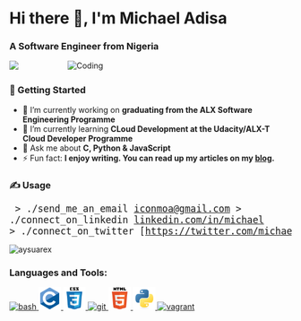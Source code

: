 <h1 align="left">Hi there 👋, I'm Michael Adisa</h1>
<h3 align="left">A Software Engineer from Nigeria</h3>
<img align= "right" alt="Coding" width="400" src="https://cdn.dribbble.com/users/1162077/screenshots/3848914/media/320984a9ca58b3c73274c9259ecf6de8.gif">

<p>
  <img src="https://img.shields.io/github/last-commit/Codart-7/Codart-7?color=blue&label=last%20updated&style=flat" />
</p>

### 📖 Getting Started
- 🔭 I’m currently working on **graduating from the ALX Software Engineering Programme**
- 🌱 I’m currently learning **CLoud Development at the Udacity/ALX-T Cloud Developer Programme**
- 💬 Ask me about **C, Python & JavaScript**
- ⚡ Fun fact: **I enjoy writing. You can read up my articles on my [blog](https://sage.hashnode.dev/).**


### ✍️ Usage

<big><pre>
&#62; ./send_me_an_email
[iconmoa@gmail.com](mailto:iconmoa@gmail.com)
&#62; ./connect_on_linkedin
[linkedin.com/in/michael](https://www.linkedin.com/in/michael-adisa-532573164/)
&#62; ./connect_on_twitter
[https://twitter.com/michael](https://twitter.com/themich_ael)
</pre></big>



<p align="left"> <img src="https://komarev.com/ghpvc/?username=aysuarex&label=Profile%20views&color=0e75b6&style=flat" alt="aysuarex" /> </p>

<h3 align="left">Languages and Tools:</h3>
<p align="left"> <a href="https://www.gnu.org/software/bash/" target="_blank" rel="noreferrer"> <img src="https://www.vectorlogo.zone/logos/gnu_bash/gnu_bash-icon.svg" alt="bash" width="40" height="40"/> </a> <a href="https://www.cprogramming.com/" target="_blank" rel="noreferrer"> <img src="https://raw.githubusercontent.com/devicons/devicon/master/icons/c/c-original.svg" alt="c" width="40" height="40"/> </a> <a href="https://www.w3schools.com/css/" target="_blank" rel="noreferrer"> <img src="https://raw.githubusercontent.com/devicons/devicon/master/icons/css3/css3-original-wordmark.svg" alt="css3" width="40" height="40"/> </a> <a href="https://git-scm.com/" target="_blank" rel="noreferrer"> <img src="https://www.vectorlogo.zone/logos/git-scm/git-scm-icon.svg" alt="git" width="40" height="40"/> </a> <a href="https://www.w3.org/html/" target="_blank" rel="noreferrer"> <img src="https://raw.githubusercontent.com/devicons/devicon/master/icons/html5/html5-original-wordmark.svg" alt="html5" width="40" height="40"/> </a> <a href="https://www.python.org" target="_blank" rel="noreferrer"> <img src="https://raw.githubusercontent.com/devicons/devicon/master/icons/python/python-original.svg" alt="python" width="40" height="40"/> </a> <a href="https://www.vagrantup.com/" target="_blank" rel="noreferrer"> <img src="https://www.vectorlogo.zone/logos/vagrantup/vagrantup-icon.svg" alt="vagrant" width="40" height="40"/> </a> </p>
